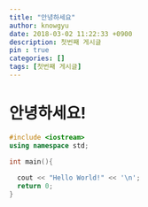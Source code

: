 ```yaml
---
title: "안녕하세요"
author: knowgyu
date: 2018-03-02 11:22:33 +0900
description: 첫번째 게시글
pin : true
categories: []
tags: [첫번째 게시글]
---
```

# 안녕하세요!

```cpp
#include <iostream>
using namespace std;

int main(){
  
  cout << "Hello World!" << '\n';
  return 0;
}
```
